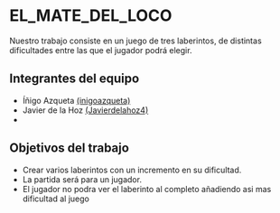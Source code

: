 # EL_MATE_DEL_LOCO

Nuestro trabajo consiste en un juego de tres laberintos, de distintas dificultades entre las que el jugador podrá elegir.

## Integrantes del equipo

* Íñigo Azqueta [(inigoazqueta)](https://github.com/inigoazqueta)
* Javier de la Hoz [(Javierdelahoz4)](https:/github.com/Javierdelahoz4)
*          
## Objetivos del trabajo


* Crear varios laberintos con un incremento en su dificultad.
* La partida será para un jugador.
* El jugador no podra ver el laberinto al completo añadiendo asi mas dificultad al juego

